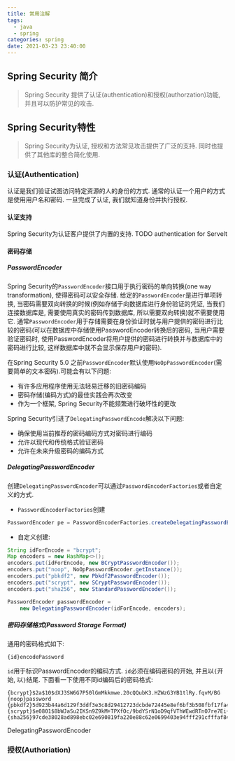 ```yaml
---
title: 常用注解
tags:
  - java
  - spring
categories: spring
date: 2021-03-23 23:40:00
---
```


## Spring Security 简介
> Spring Security 提供了认证(authentication)和授权(authorzation)功能, 并且可以防护常见的攻击.

## Spring Security特性
> Spring Security为认证, 授权和方法常见攻击提供了广泛的支持. 同时也提供了其他库的整合简化使用.

### 认证(Authentication)
认证是我们验证试图访问特定资源的人的身份的方式. 通常的认证一个用户的方式是使用用户名和密码. 一旦完成了认证, 我们就知道身份并执行授权.

#### 认证支持
Spring Security为认证客户提供了内置的支持. 
TODO authentication for Servelt

#### 密码存储
##### PasswordEncoder
Spring Security的`PasswordEncoder`接口用于执行密码的单向转换(one way transformation), 使得密码可以安全存储. 给定的`PasswordEncoder`是进行单项转换, 当密码需要双向转换的时候(例如存储于向数据库进行身份验证的凭证, 当我们连接数据库是, 需要使用真实的密码传到数据库, 所以需要双向转换)就不需要使用它. 通常`PasswordEncoder`用于存储需要在身份验证时就与用户提供的密码进行比较的密码(可以在数据库中存储使用PasswordEncoder转换后的密码, 当用户需要验证密码时, 使用PasswordEncoder将用户提供的密码进行转换并与数据库中的密码进行比较, 这样数据库中就不会显示保存用户的密码).

在Spring Security 5.0 之前`PasswordEncoder`默认使用`NoOpPasswordEncoder`(需要简单的文本密码).可能会有以下问题:
- 有许多应用程序使用无法轻易迁移的旧密码编码
- 密码存储(编码方式)的最佳实践会再次改变
- 作为一个框架, Spring Security不能频繁进行破坏性的更改

Spring Security引进了`DelegatingPasswordEncode`解决以下问题:
- 确保使用当前推荐的密码编码方式对密码进行编码
- 允许以现代和传统格式验证密码
- 允许在未来升级密码的编码方式

##### DelegatingPasswordEncoder
创建`DelegatingPasswordEncoder`可以通过`PasswordEncoderFactories`或者自定义的方式.
- `PasswordEncoderFactories`创建
```java
PasswordEncoder pe = PasswordEncoderFactories.createDelegatingPasswordEncoder();
```

- 自定义创建:
```java
String idForEncode = "bcrypt";
Map encoders = new HashMap<>();
encoders.put(idForEncode, new BCryptPasswordEncoder());
encoders.put("noop", NoOpPasswordEncoder.getInstance());
encoders.put("pbkdf2", new Pbkdf2PasswordEncoder());
encoders.put("scrypt", new SCryptPasswordEncoder());
encoders.put("sha256", new StandardPasswordEncoder());

PasswordEncoder passwordEncoder =
    new DelegatingPasswordEncoder(idForEncode, encoders);
```

##### 密码存储格式(Password Storage Format)
通用的密码格式如下:
```text
{id}encodePassword
```
`id`用于标识PasswordEncoder的编码方式. `id`必须在编码密码的开始, 并且以`{`开始, 以`}`结尾. 下面看一下使用不同id编码后的密码格式:
```text
{bcrypt}$2a$10$dXJ3SW6G7P50lGmMkkmwe.20cQQubK3.HZWzG3YB1tlRy.fqvM/BG 
{noop}password 
{pbkdf2}5d923b44a6d129f3ddf3e3c8d29412723dcbde72445e8ef6bf3b508fbf17fa4ed4d6b99ca763d8dc 
{scrypt}$e0801$8bWJaSu2IKSn9Z9kM+TPXfOc/9bdYSrN1oD9qfVThWEwdRTnO7re7Ei+fUZRJ68k9lTyuTeUp4of4g24hHnazw==$OAOec05+bXxvuu/1qZ6NUR+xQYvYv7BeL1QxwRpY5Pc=  
{sha256}97cde38028ad898ebc02e690819fa220e88c62e0699403e94fff291cfffaf8410849f27605abcbc0
```



DelegatingPasswordEncoder
### 授权(Authoriation)





